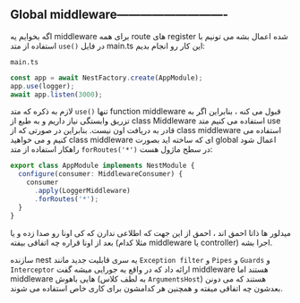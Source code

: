 ## **Global middleware—————————-**

اگه بخوایم یه middleware برای همه route های register شده اعمال بشه می تونیم با استفاده از متد `use()` در فایل main.ts این کار رو انجام بدیم:

`main.ts`
```typescript
const app = await NestFactory.create(AppModule);
app.use(logger);
await app.listen(3000);
```

لازم به ذکره که متد `use()` تنها function middleware قبول می کنه ، بنابراین اگر به تزریق وابستگی نیاز داریم و به طبع از class Middleware استفاده می کنیم متد use قادر به دریافت اون نیست.
بنابراین در صورتی که از class middleware استفاده می کنیم و می خواهید class middleware ای که ساخته اید بصورت global اعمال شود راهکار استفاده از متد `forRoutes('*')`  در سطح ماژول هست:

```typescript
export class AppModule implements NestModule {
  configure(consumer: MiddlewareConsumer) {
    consumer
      .apply(LoggerMiddleware)
      .forRoutes('*');
  }
}
```

میدلور ها ذاتا احمق اند ، احمق از این جهت که اطلاعی ندارن که کی اونا رو صدا زده و یا بعد از اونا قراره چه اتفاقی بیفته (مثلا کدام middleware یا controller) اجرا بشه.

سازنده nest یه سری قابلیت جدید مانند `Exception filter` و `Pipes` و `Guards` و `Interceptor` ارائه داد که در واقع یه جورایی میشه گفت middleware هستند اما middleware هایی باهوش (به لطف کلاس `ArgumentsHost`) هستند که می دونن بعدشون چه اتفاقی میفته و همچنین هر کدامشون برای کاری خاص استفاده می شوند.

